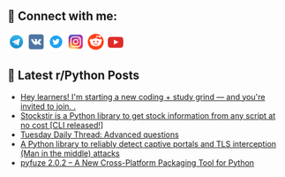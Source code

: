 ## 🔎 Connect with me:
[<img src="https://github.com/bullbesh/bullbesh/blob/main/images/Telegram.png" width="32" height="32" />](https://t.me/bullbesh)
[<img src="https://github.com/bullbesh/bullbesh/blob/main/images/VK.png" width="32" height="32" />](https://vk.com/bullbesh)
[<img src="https://github.com/bullbesh/bullbesh/blob/main/images/Twitter.png" width="32" height="32" />](https://twitter.com/bullbesh1)
[<img src="https://github.com/bullbesh/bullbesh/blob/main/images/Instagram.png" width="32" height="32" />](https://www.instagram.com/bullbesh)
[<img src="https://github.com/bullbesh/bullbesh/blob/main/images/Reddit.png" width="32" height="32" />](https://www.reddit.com/user/bullbesh)
[<img src="https://github.com/bullbesh/bullbesh/blob/main/images/YouTube.png" width="32" height="32" />](https://www.youtube.com/channel/UCtfjRs6uzgq5mfm8S06WTcg)

## 📕 Latest r/Python Posts
<!-- BLOG-POST-LIST:START -->
- [Hey learners! I&#39;m starting a new coding + study grind — and you&#39;re invited to join. .](https://www.reddit.com/r/Python/comments/1l7swi8/hey_learners_im_starting_a_new_coding_study_grind/)
- [Stockstir is a Python library to get stock information from any script at no cost [CLI released!]](https://www.reddit.com/r/Python/comments/1l7l0a7/stockstir_is_a_python_library_to_get_stock/)
- [Tuesday Daily Thread: Advanced questions](https://www.reddit.com/r/Python/comments/1l7kkp8/tuesday_daily_thread_advanced_questions/)
- [A Python library to reliably detect captive portals and TLS interception &lpar;Man in the middle&rpar; attacks](https://www.reddit.com/r/Python/comments/1l7howq/a_python_library_to_reliably_detect_captive/)
- [pyfuze 2.0.2 – A New Cross-Platform Packaging Tool for Python](https://www.reddit.com/r/Python/comments/1l7dwei/pyfuze_202_a_new_crossplatform_packaging_tool_for/)
<!-- BLOG-POST-LIST:END -->
